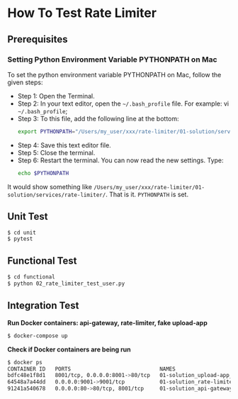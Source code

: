 # How To Test Rate Limiter

## Prerequisites

### Setting Python Environment Variable PYTHONPATH on Mac
To set the python environment variable PYTHONPATH on Mac, follow the given steps:

- Step 1: Open the Terminal.
- Step 2: In your text editor, open the `~/.bash_profile` file. For example: vi `~/.bash_profile`;
- Step 3: To this file, add the following line at the bottom: 
  ```bash
  export PYTHONPATH="/Users/my_user/xxx/rate-limiter/01-solution/services/rate-limiter/"
  ```
- Step 4: Save this text editor file.
- Step 5: Close the terminal.
- Step 6: Restart the terminal. You can now read the new settings. Type:
  ```bash
  echo $PYTHONPATH
  ```

It would show something like `/Users/my_user/xxx/rate-limiter/01-solution/services/rate-limiter/`. That is it. `PYTHONPATH` is set. 

## Unit Test
```
$ cd unit
$ pytest
```

## Functional Test
```bash
$ cd functional
$ python 02_rate_limiter_test_user.py
```

## Integration Test

**Run Docker containers: api-gateway, rate-limiter, fake upload-app**
```bash
$ docker-compose up
```

**Check if Docker containers are being run**
```bash
$ docker ps
CONTAINER ID   PORTS                            NAMES
bdfc48e1f8d1   8001/tcp, 0.0.0.0:8001->80/tcp   01-solution_upload-app_1
64548a7a44dd   0.0.0.0:9001->9001/tcp           01-solution_rate-limiter_1
91241a540678   0.0.0.0:80->80/tcp, 8001/tcp     01-solution_api-gateway_1
```
